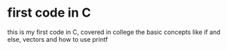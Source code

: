 # first code in C

this is my first code in C, covered in college the basic concepts like if and else, vectors and how to use printf

